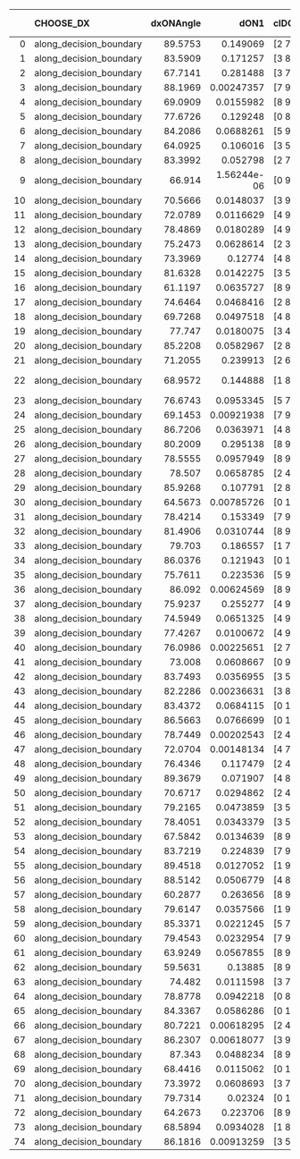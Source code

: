 |    | CHOOSE_DX               |   dxONAngle |        dON1 | cIDON1   |   dON_patch_1 |   nTON |         dON |   dxOFFAngle |       dOFF1 | cIDOFF1   |   dOFF_patch_1 |   nTOFF |        dOFF | SUCCESS   |   nExp |   dual_point_id |   subpoint_time_seconds |   total_execution_time |       logp |        dOFF/dON | Vote dOFF>dON   |
|---:|:------------------------|------------:|------------:|:---------|--------------:|-------:|------------:|-------------:|------------:|:----------|---------------:|--------:|------------:|:----------|-------:|----------------:|------------------------:|-----------------------:|-----------:|----------------:|:----------------|
|  0 | along_decision_boundary |     89.5753 | 0.149069    | [2 7]    |   0.149069    |      1 | 0.149069    |      83.0386 | 0.121933    | [2 7]     |    0.121933    |       1 | 0.121933    | False     |      1 |               1 |                1.886    |                2.25147 |  0         |     0.817961    | False           |
|  1 | along_decision_boundary |     83.5909 | 0.171257    | [3 8]    |   0.171257    |      1 | 0.171257    |      80.7077 | 0.348577    | [3 8]     |    0.348577    |       1 | 0.348577    | True      |      2 |               2 |                1.33684  |                3.59631 | -0.5       |     2.03541     | True            |
|  2 | along_decision_boundary |     67.7141 | 0.281488    | [3 7]    |   0.281488    |      1 | 0.281488    |      65.3445 | 0.0631224   | [3 7]     |    0.0631224   |       1 | 0.0631224   | False     |      3 |               3 |                1.60276  |                5.20703 | -0         |     0.224246    | False           |
|  3 | along_decision_boundary |     88.1969 | 0.00247357  | [7 9]    |   0.00247357  |      1 | 0.00247357  |      80.9369 | 0.220248    | [7 9]     |    0.220248    |       1 | 0.220248    | True      |      4 |               5 |                1.93292  |                7.18098 | -0.166667  |    89.0406      | True            |
|  4 | along_decision_boundary |     69.0909 | 0.0155982   | [8 9]    |   0.0155982   |      1 | 0.0155982   |      69.8648 | 0.00969126  | [8 9]     |    0.00969126  |       1 | 0.00969126  | False     |      5 |               7 |                0.719144 |                7.92465 | -0         |     0.621305    | False           |
|  5 | along_decision_boundary |     77.6726 | 0.129248    | [0 8]    |   0.129248    |      1 | 0.129248    |      89.5899 | 0.0639245   | [0 8]     |    0.0639245   |       1 | 0.0639245   | False     |      6 |               8 |                0.897288 |                8.8283  | -0.1       |     0.494589    | False           |
|  6 | along_decision_boundary |     84.2086 | 0.0688261   | [5 9]    |   0.0688261   |      1 | 0.0688261   |      81.8669 | 0.0051307   | [5 9]     |    0.0051307   |       1 | 0.0051307   | False     |      7 |               9 |                0.670181 |                9.50349 | -0.333333  |     0.0745458   | False           |
|  7 | along_decision_boundary |     64.0925 | 0.106016    | [3 5]    |   0.106016    |      1 | 0.106016    |      75.1379 | 0.146001    | [3 5]     |    0.146001    |       1 | 0.146001    | True      |      8 |              10 |                1.24791  |               10.7564  | -0.642857  |     1.37716     | True            |
|  8 | along_decision_boundary |     83.3992 | 0.052798    | [2 7]    |   0.052798    |      1 | 0.052798    |      82.4261 | 0.00357278  | [2 7]     |    0.00357278  |       1 | 0.00357278  | False     |      9 |              13 |                0.937044 |               12.9062  | -0.25      |     0.067669    | False           |
|  9 | along_decision_boundary |     66.914  | 1.56244e-06 | [0 9]    |   1.56244e-06 |      1 | 1.56244e-06 |      81.9681 | 0.055845    | [1 9]     |    0.055845    |       1 | 0.055845    | True      |     10 |              14 |                0.994028 |               13.9088  | -0.5       | 35742.1         | True            |
| 10 | along_decision_boundary |     70.5666 | 0.0148037   | [3 9]    |   0.0148037   |      1 | 0.0148037   |      83.1074 | 0.0673418   | [3 9]     |    0.0673418   |       1 | 0.0673418   | True      |     11 |              15 |                1.5759   |               15.4927  | -0.2       |     4.54899     | True            |
| 11 | along_decision_boundary |     72.0789 | 0.0116629   | [4 9]    |   0.0116629   |      1 | 0.0116629   |      68.889  | 0.0177265   | [4 9]     |    0.0177265   |       1 | 0.0177265   | True      |     12 |              16 |                0.722472 |               16.2252  | -0.0454545 |     1.51991     | True            |
| 12 | along_decision_boundary |     78.4869 | 0.0180289   | [4 9]    |   0.0180289   |      1 | 0.0180289   |      85.6562 | 0.0236923   | [4 9]     |    0.0236923   |       1 | 0.0236923   | True      |     13 |              17 |                0.68428  |               16.9145  | -0         |     1.31413     | True            |
| 13 | along_decision_boundary |     75.2473 | 0.0628614   | [2 3]    |   0.0628614   |      1 | 0.0628614   |      72.9313 | 0.313297    | [2 3]     |    0.313297    |       1 | 0.313297    | True      |     14 |              18 |                2.17803  |               19.0985  | -0.0384615 |     4.98393     | True            |
| 14 | along_decision_boundary |     73.3969 | 0.12774     | [4 8]    |   0.12774     |      1 | 0.12774     |      76.8183 | 0.00192728  | [4 8]     |    0.00192728  |       1 | 0.00192728  | False     |     15 |              19 |                1.44513  |               20.5517  | -0.142857  |     0.0150874   | False           |
| 15 | along_decision_boundary |     81.6328 | 0.0142275   | [3 5]    |   0.0142275   |      1 | 0.0142275   |      82.6501 | 0.0321616   | [3 5]     |    0.0321616   |       1 | 0.0321616   | True      |     16 |              22 |                0.785566 |               23.4478  | -0.0333333 |     2.26052     | True            |
| 16 | along_decision_boundary |     61.1197 | 0.0635727   | [8 9]    |   0.0635727   |      1 | 0.0635727   |      61.5916 | 0.424503    | [8 9]     |    0.424503    |       1 | 0.424503    | True      |     17 |              23 |                1.08531  |               24.5381  | -0.125     |     6.67744     | True            |
| 17 | along_decision_boundary |     74.6464 | 0.0468416   | [2 8]    |   0.0468416   |      1 | 0.0468416   |      75.7674 | 0.00324422  | [2 8]     |    0.00324422  |       1 | 0.00324422  | False     |     18 |              24 |                0.914092 |               25.4602  | -0.264706  |     0.0692595   | False           |
| 18 | along_decision_boundary |     69.7268 | 0.0497518   | [4 8]    |   0.0497518   |      1 | 0.0497518   |      72.6264 | 0.0644068   | [4 8]     |    0.0644068   |       1 | 0.0644068   | True      |     19 |              25 |                1.11617  |               26.5844  | -0.111111  |     1.29456     | True            |
| 19 | along_decision_boundary |     77.747  | 0.0180075   | [3 4]    |   0.0180075   |      1 | 0.0180075   |      84.6405 | 0.0241441   | [3 4]     |    0.0241441   |       1 | 0.0241441   | True      |     20 |              26 |                0.704162 |               27.2935  | -0.236842  |     1.34078     | True            |
| 20 | along_decision_boundary |     85.2208 | 0.0582967   | [2 8]    |   0.0582967   |      1 | 0.0582967   |      72.6504 | 0.115046    | [2 8]     |    0.115046    |       1 | 0.115046    | True      |     21 |              29 |                0.898402 |               28.2586  | -0.4       |     1.97346     | True            |
| 21 | along_decision_boundary |     71.2055 | 0.239913    | [2 6]    |   0.239913    |      1 | 0.239913    |      68.3016 | 0.0230221   | [2 6]     |    0.0230221   |       1 | 0.0230221   | False     |     22 |              31 |                1.2112   |               29.503   | -0.595238  |     0.0959603   | False           |
| 22 | along_decision_boundary |     68.9572 | 0.144888    | [1 8]    |   0.144888    |      1 | 0.144888    |      59.7931 | 1.40318e-05 | [0 8]     |    1.40318e-05 |       1 | 1.40318e-05 | False     |     23 |              32 |                1.16238  |               30.6734  | -0.363636  |     9.68456e-05 | False           |
| 23 | along_decision_boundary |     76.6743 | 0.0953345   | [5 7]    |   0.0953345   |      1 | 0.0953345   |      74.2774 | 0.0382423   | [5 7]     |    0.0382423   |       1 | 0.0382423   | False     |     24 |              33 |                0.810876 |               31.4893  | -0.195652  |     0.401138    | False           |
| 24 | along_decision_boundary |     69.1453 | 0.00921938  | [7 9]    |   0.00921938  |      1 | 0.00921938  |      70.2873 | 0.0831325   | [7 9]     |    0.0831325   |       1 | 0.0831325   | True      |     25 |              34 |                0.787117 |               32.2834  | -0.0833333 |     9.01714     | True            |
| 25 | along_decision_boundary |     86.7206 | 0.0363971   | [4 8]    |   0.0363971   |      1 | 0.0363971   |      89.8317 | 0.0123202   | [4 8]     |    0.0123202   |       1 | 0.0123202   | False     |     26 |              35 |                0.79829  |               33.0877  | -0.18      |     0.338493    | False           |
| 26 | along_decision_boundary |     80.2009 | 0.295138    | [8 9]    |   0.295138    |      1 | 0.295138    |      77.506  | 0.0160402   | [8 9]     |    0.0160402   |       1 | 0.0160402   | False     |     27 |              36 |                0.962961 |               34.0569  | -0.0769231 |     0.0543481   | False           |
| 27 | along_decision_boundary |     78.5555 | 0.0957949   | [8 9]    |   0.0957949   |      1 | 0.0957949   |      79.9619 | 0.122241    | [8 9]     |    0.122241    |       1 | 0.122241    | True      |     28 |              37 |                0.778128 |               34.84    | -0.0185185 |     1.27608     | True            |
| 28 | along_decision_boundary |     78.507  | 0.0658785   | [2 4]    |   0.0658785   |      1 | 0.0658785   |      76.0224 | 0.0539332   | [2 4]     |    0.0539332   |       1 | 0.0539332   | False     |     29 |              38 |                0.922402 |               35.7679  | -0.0714286 |     0.818677    | False           |
| 29 | along_decision_boundary |     85.9268 | 0.107791    | [2 8]    |   0.107791    |      1 | 0.107791    |      86.3862 | 0.0404097   | [2 8]     |    0.0404097   |       1 | 0.0404097   | False     |     30 |              39 |                1.45082  |               37.2277  | -0.0172414 |     0.374888    | False           |
| 30 | along_decision_boundary |     64.5673 | 0.00785726  | [0 1]    |   0.00785726  |      1 | 0.00785726  |      64.6661 | 0.0609428   | [0 1]     |    0.0609428   |       1 | 0.0609428   | True      |     31 |              40 |                0.894982 |               38.1329  | -0         |     7.75624     | True            |
| 31 | along_decision_boundary |     78.4214 | 0.153349    | [7 9]    |   0.153349    |      1 | 0.153349    |      74.9283 | 0.0233249   | [7 9]     |    0.0233249   |       1 | 0.0233249   | False     |     32 |              42 |                1.01486  |               40.4495  | -0.016129  |     0.152103    | False           |
| 32 | along_decision_boundary |     81.4906 | 0.0310744   | [8 9]    |   0.0310744   |      1 | 0.0310744   |      82.2044 | 0.0766184   | [8 9]     |    0.0766184   |       1 | 0.0766184   | True      |     33 |              43 |                0.908684 |               41.3669  | -0         |     2.46564     | True            |
| 33 | along_decision_boundary |     79.703  | 0.186557    | [1 7]    |   0.186557    |      1 | 0.186557    |      85.263  | 0.0259608   | [0 7]     |    0.0259608   |       1 | 0.0259608   | False     |     34 |              44 |                1.0392   |               42.4141  | -0.0151515 |     0.139158    | False           |
| 34 | along_decision_boundary |     86.0376 | 0.121943    | [0 1]    |   0.121943    |      1 | 0.121943    |      85.3367 | 0.0389431   | [0 1]     |    0.0389431   |       1 | 0.0389431   | False     |     35 |              46 |                1.2004   |               45.049   | -0         |     0.319354    | False           |
| 35 | along_decision_boundary |     75.7611 | 0.223536    | [5 9]    |   0.223536    |      1 | 0.223536    |      71.1136 | 0.029091    | [5 9]     |    0.029091    |       1 | 0.029091    | False     |     36 |              47 |                1.45696  |               46.5133  | -0.0142857 |     0.13014     | False           |
| 36 | along_decision_boundary |     86.092  | 0.00624569  | [8 9]    |   0.00624569  |      1 | 0.00624569  |      88.1204 | 0.0339403   | [8 9]     |    0.0339403   |       1 | 0.0339403   | True      |     37 |              49 |                0.957237 |               47.5142  | -0.0555556 |     5.43419     | True            |
| 37 | along_decision_boundary |     75.9237 | 0.255277    | [4 9]    |   0.255277    |      1 | 0.255277    |      73.33   | 0.0816847   | [4 9]     |    0.0816847   |       1 | 0.0816847   | False     |     38 |              50 |                1.31666  |               48.8388  | -0.0135135 |     0.319985    | False           |
| 38 | along_decision_boundary |     74.5949 | 0.0651325   | [4 9]    |   0.0651325   |      1 | 0.0651325   |      78.1858 | 0.0565837   | [4 9]     |    0.0565837   |       1 | 0.0565837   | False     |     39 |              51 |                1.50748  |               50.3583  | -0.0526316 |     0.868747    | False           |
| 39 | along_decision_boundary |     77.4267 | 0.0100672   | [4 9]    |   0.0100672   |      1 | 0.0100672   |      81.3106 | 0.269282    | [4 9]     |    0.269282    |       1 | 0.269282    | True      |     40 |              52 |                1.38871  |               51.7536  | -0.115385  |    26.7484      | True            |
| 40 | along_decision_boundary |     76.0986 | 0.00225651  | [2 7]    |   0.00225651  |      1 | 0.00225651  |      77.6904 | 0.0471896   | [2 7]     |    0.0471896   |       1 | 0.0471896   | True      |     41 |              53 |                0.937504 |               52.7001  | -0.05      |    20.9127      | True            |
| 41 | along_decision_boundary |     73.008  | 0.0608667   | [0 9]    |   0.0608667   |      1 | 0.0608667   |      87.823  | 0.0268934   | [1 9]     |    0.0268934   |       1 | 0.0268934   | False     |     42 |              54 |                0.667009 |               53.3771  | -0.0121951 |     0.441841    | False           |
| 42 | along_decision_boundary |     83.7493 | 0.0356955   | [3 5]    |   0.0356955   |      1 | 0.0356955   |      68.9237 | 0.0476123   | [3 5]     |    0.0476123   |       1 | 0.0476123   | True      |     43 |              55 |                0.937953 |               54.3202  | -0.047619  |     1.33385     | True            |
| 43 | along_decision_boundary |     82.2286 | 0.00236631  | [3 8]    |   0.00236631  |      1 | 0.00236631  |      80.2314 | 0.0798256   | [3 8]     |    0.0798256   |       1 | 0.0798256   | True      |     44 |              56 |                1.48945  |               55.8195  | -0.0116279 |    33.7341      | True            |
| 44 | along_decision_boundary |     83.4372 | 0.0684115   | [0 1]    |   0.0684115   |      1 | 0.0684115   |      84.3321 | 0.10485     | [0 1]     |    0.10485     |       1 | 0.10485     | True      |     45 |              57 |                1.04657  |               56.8751  | -0         |     1.53263     | True            |
| 45 | along_decision_boundary |     86.5663 | 0.0766699   | [0 1]    |   0.0766699   |      1 | 0.0766699   |      89.1953 | 0.0605662   | [0 1]     |    0.0605662   |       1 | 0.0605662   | False     |     46 |              58 |                0.985367 |               57.8655  | -0.0111111 |     0.78996     | False           |
| 46 | along_decision_boundary |     78.7449 | 0.00202543  | [2 4]    |   0.00202543  |      1 | 0.00202543  |      81.8076 | 0.0902778   | [2 4]     |    0.0902778   |       1 | 0.0902778   | True      |     47 |              59 |                0.953378 |               58.8279  | -0         |    44.5721      | True            |
| 47 | along_decision_boundary |     72.0704 | 0.00148134  | [4 7]    |   0.00148134  |      1 | 0.00148134  |      74.8836 | 0.0391201   | [4 7]     |    0.0391201   |       1 | 0.0391201   | True      |     48 |              60 |                0.754161 |               59.59    | -0.0106383 |    26.4086      | True            |
| 48 | along_decision_boundary |     76.4346 | 0.117479    | [2 4]    |   0.117479    |      1 | 0.117479    |      77.4835 | 0.148935    | [2 4]     |    0.148935    |       1 | 0.148935    | True      |     49 |              61 |                1.33201  |               60.927   | -0.0416667 |     1.26776     | True            |
| 49 | along_decision_boundary |     89.3679 | 0.071907    | [4 8]    |   0.071907    |      1 | 0.071907    |      86.4395 | 0.219007    | [4 8]     |    0.219007    |       1 | 0.219007    | True      |     50 |              62 |                1.16257  |               62.0985  | -0.0918367 |     3.0457      | True            |
| 50 | along_decision_boundary |     70.6717 | 0.0294862   | [2 4]    |   0.0294862   |      1 | 0.0294862   |      62.4379 | 0.0514897   | [2 4]     |    0.0514897   |       1 | 0.0514897   | True      |     51 |              65 |                0.828286 |               65.132   | -0.16      |     1.74623     | True            |
| 51 | along_decision_boundary |     79.2165 | 0.0473859   | [3 5]    |   0.0473859   |      1 | 0.0473859   |      85.1045 | 0.0272208   | [3 5]     |    0.0272208   |       1 | 0.0272208   | False     |     52 |              66 |                0.950974 |               66.088   | -0.245098  |     0.574449    | False           |
| 52 | along_decision_boundary |     78.4051 | 0.0343379   | [3 5]    |   0.0343379   |      1 | 0.0343379   |      73.1634 | 0.14534     | [3 5]     |    0.14534     |       1 | 0.14534     | True      |     53 |              67 |                1.35155  |               67.4456  | -0.153846  |     4.23263     | True            |
| 53 | along_decision_boundary |     67.5842 | 0.0134639   | [8 9]    |   0.0134639   |      1 | 0.0134639   |      70.7843 | 0.101709    | [8 9]     |    0.101709    |       1 | 0.101709    | True      |     54 |              68 |                0.717977 |               68.1715  | -0.235849  |     7.55426     | True            |
| 54 | along_decision_boundary |     83.7219 | 0.224839    | [7 9]    |   0.224839    |      1 | 0.224839    |      64.97   | 0.0172127   | [7 9]     |    0.0172127   |       1 | 0.0172127   | False     |     55 |              69 |                1.47843  |               69.655   | -0.333333  |     0.0765558   | False           |
| 55 | along_decision_boundary |     89.4518 | 0.0127052   | [1 9]    |   0.0127052   |      1 | 0.0127052   |      76.1779 | 1.33617e-05 | [0 9]     |    1.33617e-05 |       1 | 1.33617e-05 | False     |     56 |              70 |                1.22528  |               70.8893  | -0.227273  |     0.00105167  | False           |
| 56 | along_decision_boundary |     88.5142 | 0.0506779   | [4 8]    |   0.0506779   |      1 | 0.0506779   |      88.6429 | 0.115509    | [4 8]     |    0.115509    |       1 | 0.115509    | True      |     57 |              71 |                0.920494 |               71.8193  | -0.142857  |     2.27928     | True            |
| 57 | along_decision_boundary |     60.2877 | 0.263656    | [8 9]    |   0.263656    |      1 | 0.263656    |      60.7837 | 0.433675    | [8 9]     |    0.433675    |       1 | 0.433675    | True      |     58 |              73 |                0.865679 |               72.714   | -0.219298  |     1.64485     | True            |
| 58 | along_decision_boundary |     79.6147 | 0.0357566   | [1 9]    |   0.0357566   |      1 | 0.0357566   |      83.2904 | 0.069029    | [0 9]     |    0.069029    |       1 | 0.069029    | True      |     59 |              74 |                0.909444 |               73.6284  | -0.310345  |     1.93053     | True            |
| 59 | along_decision_boundary |     85.3371 | 0.0221245   | [5 7]    |   0.0221245   |      1 | 0.0221245   |      87.6744 | 0.0651658   | [5 7]     |    0.0651658   |       1 | 0.0651658   | True      |     60 |              75 |                0.886007 |               74.5207  | -0.415254  |     2.94541     | True            |
| 60 | along_decision_boundary |     79.4543 | 0.0232954   | [7 9]    |   0.0232954   |      1 | 0.0232954   |      87.3398 | 0.132523    | [7 9]     |    0.132523    |       1 | 0.132523    | True      |     61 |              76 |                0.809888 |               75.3405  | -0.533333  |     5.68882     | True            |
| 61 | along_decision_boundary |     63.9249 | 0.0567855   | [8 9]    |   0.0567855   |      1 | 0.0567855   |      64.5931 | 0.167731    | [8 9]     |    0.167731    |       1 | 0.167731    | True      |     62 |              77 |                1.28839  |               76.6349  | -0.663934  |     2.95377     | True            |
| 62 | along_decision_boundary |     59.5631 | 0.13885     | [8 9]    |   0.13885     |      1 | 0.13885     |      61.6311 | 0.0465917   | [8 9]     |    0.0465917   |       1 | 0.0465917   | False     |     63 |              78 |                0.939524 |               77.5835  | -0.806452  |     0.335554    | False           |
| 63 | along_decision_boundary |     74.482  | 0.0111598   | [3 7]    |   0.0111598   |      1 | 0.0111598   |      82.2378 | 0.0982585   | [3 7]     |    0.0982585   |       1 | 0.0982585   | True      |     64 |              79 |                0.898887 |               78.4914  | -0.642857  |     8.80466     | True            |
| 64 | along_decision_boundary |     78.8778 | 0.0942218   | [0 8]    |   0.0942218   |      1 | 0.0942218   |      78.9838 | 0.00045038  | [1 8]     |    0.00045038  |       1 | 0.00045038  | False     |     65 |              80 |                1.32247  |               79.8213  | -0.78125   |     0.00478     | False           |
| 65 | along_decision_boundary |     84.3367 | 0.0586286   | [0 1]    |   0.0586286   |      1 | 0.0586286   |      88.8962 | 0.000127144 | [0 1]     |    0.000127144 |       1 | 0.000127144 | False     |     66 |              81 |                0.77801  |               80.6084  | -0.623077  |     0.00216863  | False           |
| 66 | along_decision_boundary |     80.7221 | 0.00618295  | [2 4]    |   0.00618295  |      1 | 0.00618295  |      75.2077 | 0.0211879   | [2 4]     |    0.0211879   |       1 | 0.0211879   | True      |     67 |              82 |                0.950022 |               81.5686  | -0.484848  |     3.42683     | True            |
| 67 | along_decision_boundary |     86.2307 | 0.00618077  | [3 9]    |   0.00618077  |      1 | 0.00618077  |      88.3256 | 0.14035     | [3 9]     |    0.14035     |       1 | 0.14035     | True      |     68 |              84 |                1.6711   |               83.2727  | -0.604478  |    22.7075      | True            |
| 68 | along_decision_boundary |     87.343  | 0.0488234   | [8 9]    |   0.0488234   |      1 | 0.0488234   |      87.8419 | 0.124733    | [8 9]     |    0.124733    |       1 | 0.124733    | True      |     69 |              85 |                1.30324  |               84.5829  | -0.735294  |     2.55479     | True            |
| 69 | along_decision_boundary |     68.4416 | 0.0115062   | [0 1]    |   0.0115062   |      1 | 0.0115062   |      71.7176 | 0.0668109   | [0 1]     |    0.0668109   |       1 | 0.0668109   | True      |     70 |              87 |                0.767189 |               86.6181  | -0.876812  |     5.80653     | True            |
| 70 | along_decision_boundary |     73.3972 | 0.0608693   | [3 7]    |   0.0608693   |      1 | 0.0608693   |      78.2807 | 0.00105224  | [3 7]     |    0.00105224  |       1 | 0.00105224  | False     |     71 |              89 |                1.42111  |               89.1859  | -1.02857   |     0.0172869   | False           |
| 71 | along_decision_boundary |     79.7314 | 0.02324     | [0 1]    |   0.02324     |      1 | 0.02324     |      79.6258 | 0.181353    | [0 1]     |    0.181353    |       1 | 0.181353    | True      |     72 |              93 |                1.37188  |               92.9024  | -0.852113  |     7.80349     | True            |
| 72 | along_decision_boundary |     64.2673 | 0.223706    | [8 9]    |   0.223706    |      1 | 0.223706    |      62.3363 | 0.0680799   | [8 9]     |    0.0680799   |       1 | 0.0680799   | False     |     73 |              94 |                1.65468  |               94.564   | -1         |     0.304327    | False           |
| 73 | along_decision_boundary |     68.5894 | 0.0934028   | [1 8]    |   0.0934028   |      1 | 0.0934028   |      52.2846 | 0.0141521   | [0 8]     |    0.0141521   |       1 | 0.0141521   | False     |     74 |              95 |                0.900796 |               95.4698  | -0.828767  |     0.151516    | False           |
| 74 | along_decision_boundary |     86.1816 | 0.00913259  | [3 5]    |   0.00913259  |      1 | 0.00913259  |      83.221  | 0.0119979   | [3 5]     |    0.0119979   |       1 | 0.0119979   | True      |     75 |              96 |                0.774556 |               96.2523  | -0.675676  |     1.31375     | True            |